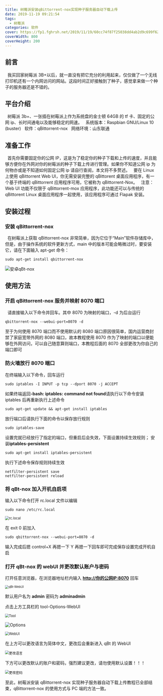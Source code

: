 ```yaml
---
title: 树莓派安装qBittorrent-nox实现种子服务器自动下载上传
date: 2019-11-19 09:21:54
tags:
  - 树莓派
categories: 软件
cover: https://fp1.fghrsh.net/2019/11/19/60cc74f87f25038dd4ab2d9c699f62fa.png!q80.jpeg
coverWidth: 800
coverHeight: 200
---
```


## 前言

&nbsp;&nbsp;我买回家树莓派 3B+以后，就一直没有把它充分的利用起来，仅仅做了一个无线打印机还有一个内网访问的网站。这段时间正好接触到了种子，感觉拿来做一个种子的服务器还是不错的。<!-- more -->

## 平台介绍

&nbsp;&nbsp;树莓派 3b+、一张插在树莓派上作为系统盘的金士顿 64GB 的 tf 卡、固定的公网 ip、长时间通电以及能够稳定的网速。
&nbsp;&nbsp;系统版本：Raspbian GNU/Linux 10 (buster)
&nbsp;&nbsp;软件：qBittorrent-nox
&nbsp;&nbsp;网络环境：山东联通

## 准备工作

&nbsp;&nbsp;首先你需要固定你的公网 IP，这是为了稳定你的种子下载和上传的速度，并且能够方便你在外网对你的树莓派的种子下载上传进行管理。如果你不知道公网 ip 为何物亦或是不知道如何固定公网 ip 请自行查阅，本文将不多赘述。
&nbsp;&nbsp;要在 Linux 上使用 qBittorrent Web UI，你无需安装完整的 qBittorent 桌面应用程序，有一个基于终端的 qBittorrent 应用程序可用，它被称为 qBittorrent-Nox。
&nbsp;&nbsp;注意：Web UI 功能不仅限于 qBittorrent-mox 应用程序，此功能还可以与传统的 qBittorent Linux 桌面应用程序一起使用，该应用程序可通过 Flapak 安装。

## 安装过程

### 安装 qBittorrent-nox

&nbsp;&nbsp;在树莓派上获取 qBittorrent-nox 非常简单，因为它位于“Main”软件存储库中，但是，由于操作系统的软件更新方式，main 中的版本可能会略微过时，要安装它，请在下面输入 apt-get 命令：

```shell
sudo apt-get install qbittorrent-nox
```

![安卓qBt-nox](https://fp1.fghrsh.net/2020/02/04/f4b82fbb1936712b043a5ea0272a3e63.png!q80.jpeg)

## 使用方法

### 开启 qBittorrent-nox 服务并映射 8070 端口

&nbsp;&nbsp;请直接输入以下命令并回车。其中 8070 为映射的端口，-d 为后台运行

```shell
qbittorrent-nox --webui-port=8070 -d
```

至于为何使用 8070 端口而不使用默认的 8080 端口原因很简单，国内运营商封禁了家庭宽带外网的 8080 端口，故本教程使用 8070 作为了映射的端口以便能够在外网访问，可以自己随意算则端口，本教程后面的 8070 全部更改为你自己的端口即可

### 防火墙放行 8070 端口

在终端输入以下命令，回车运行

```shell
sudo iptables -I INPUT -p tcp --dport 8070 -j ACCEPT
```

如果终端返回<b>-bash: iptables: command not found</b>请执行以下命令安装 iptables 后再重新执行上述命令

```shell
sudo apt-get update && apt-get install iptables
```

放行端口后请执行下面的命令以保存放行规则

```shell
sudo iptables-save
```

设置完就已经放行了指定的端口，但重启后会失效，下面设置持续生效规则；
安装**iptables-persistent**

```shell
sudo apt-get install iptables-persistent
```

执行下述命令保存规则持续生效

```shell
netfilter-persistent save
netfilter-persistent reload
```

### 将 qBt-nox 加入开机自启项

输入以下命令打开 rc.local 文件以编辑

```shell
sudo nano /etc/rc.local
```

<img src="https://fp1.fghrsh.net/2020/02/04/5cea310aaadcc20740841adbf049375f.png!q80.jpeg" alt="rc.local" style="zoom:80%;" />

在 exit 0 前加入

```shell
sudo qbittorrent-nox --webui-port=8070 -d
```

输入完成后摁 control+X 再摁一下 Y 再摁一下回车即可完成保存设置完成开机自启

### 打开 qBt-nox 的 webUI 并更改默认账户与密码

打开任意浏览器，在浏览器地址栏内输入 **<u>http://你的公网IP:8070</u>** 回车

<img src="https://fp1.fghrsh.net/2019/11/22/a1c85c6089558f02d212b41de11bfe98.png!q80.jpeg" alt="qBt-WebUI" style="zoom:70%;" />

默认用户名为 **admin** 密码为 **adminadmin**

点击上方工具栏的 tool-Options-WebUI

<img src="https://fp1.fghrsh.net/2019/11/22/6d4a904b3384ef641b1eaacc703291bf.png!q80.jpeg" alt="Tool" style="zoom:80%;" />

![Options](https://fp1.fghrsh.net/2019/11/22/c31f466ac8c748c3032434e2b82ef0cc.png!q80.jpeg)

<img src="https://fp1.fghrsh.net/2019/11/22/100dc513c296e492d0f7c3a6ed2dc8ec.png!q80.jpeg" alt="WebUI" style="zoom:80%;" />

在上方可以更改语言为简体中文，更改后会重新进入 qBt 的 WebUI

<img src="https://fp1.fghrsh.net/2019/11/22/6ea7fda7f2aa05c86bb7c1d745dc9ecd.png!q80.jpeg" alt="更改语言" style="zoom:80%;" />

下方可以更改默认的账户和密码，强烈建议更改，请勿使用默认设置！！！

<img src="https://fp1.fghrsh.net/2019/11/22/ac5f9c550b39aebb1eabb90b7233f09a.png!q80.jpeg" alt="更改密码" style="zoom:80%;" />

至此，树莓派安装 qBittorrent-nox 实现种子服务器自动下载上传教程已全部结束，qBittorrent-nox 的使用方式与 PC 端的方法一致。
